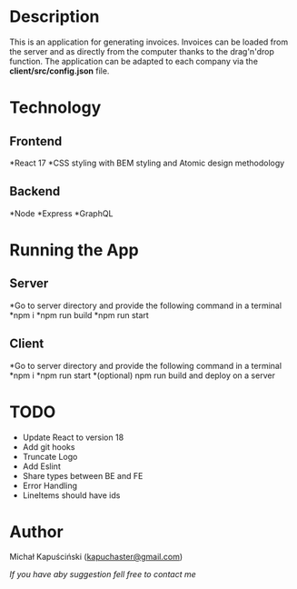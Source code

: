 # Description
This is an application for generating invoices. Invoices can be loaded from the server and as directly from the computer thanks to the drag'n'drop function.
The application can be adapted to each company via the **client/src/config.json** file.

# Technology
## Frontend
*React 17
*CSS styling with BEM styling and Atomic design methodology

## Backend
*Node
*Express
*GraphQL

# Running the App
## Server
*Go to server directory and provide the following command in a terminal
*npm i
*npm run build
*npm run start

## Client
*Go to server directory and provide the following command in a terminal
*npm i
*npm run start
*(optional) npm run build and deploy on a server

# TODO
* Update React to version 18
* Add git hooks
* Truncate Logo
* Add Eslint
* Share types between BE and FE
* Error Handling
* LineItems should have ids

# Author
Michał Kapuściński (kapuchaster@gmail.com)

_If you have aby suggestion fell free to contact me_